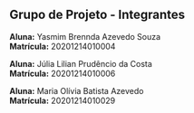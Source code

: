 ## Grupo de Projeto - Integrantes

**Aluna:** Yasmim Brennda Azevedo Souza <br>
**Matrícula:** 20201214010004

**Aluna:** Júlia Lilian Prudêncio da Costa <br> 
**Matrícula:** 20201214010006

**Aluna:** Maria Olívia Batista Azevedo <br> 
**Matrícula:** 20201214010029
